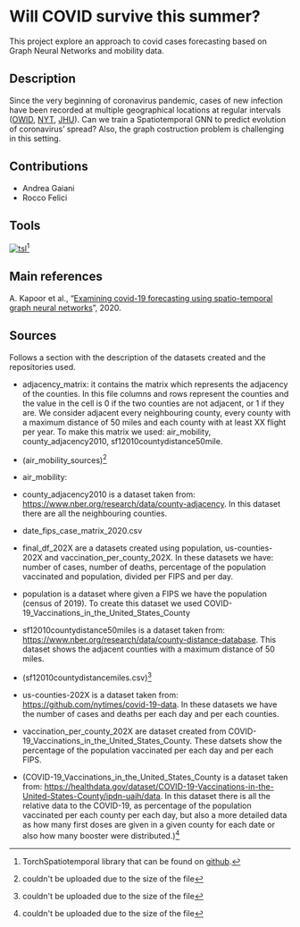 # Will COVID survive this summer?

This project explore an approach to covid cases forecasting based on Graph Neural Networks and mobility data.

## Description

Since the very beginning of coronavirus pandemic, cases of new infection have been recorded at multiple geographical locations at regular intervals ([OWID](https://github.com/owid/covid-19-data), [NYT](https://github.com/nytimes/covid-19-data), [JHU](https://github.com/CSSEGISandData/COVID-19)). Can we train a Spatiotemporal GNN to predict evolution of coronavirus’ spread?
Also, the graph costruction problem is challenging in this setting.

## Contributions
- Andrea Gaiani
- Rocco Felici

## Tools
[![tsl](https://torch-spatiotemporal.readthedocs.io/en/latest/_static/tsl_logo.svg)](https://torch-spatiotemporal.readthedocs.io/en/latest/#)[^1]

[^1]: TorchSpatiotemporal library that can be found on [github](https://github.com/TorchSpatiotemporal).


## Main references
A. Kapoor et al., “[Examining covid-19 forecasting using spatio-temporal graph neural networks](https://arxiv.org/abs/2007.03113)”, 2020. 

<!-- ## Related works -->


## Sources

Follows a section with the description of the datasets created and the repositories used. 


- adjacency_matrix: it contains the matrix which represents the adjacency of the counties. In this file columns and rows represent the counties and the value in the cell is 0 if the two counties are not adjacent, or 1 if they are. We consider adjacent every neighbouring county, every county with a maximum distance of 50 miles and each county with at least XX flight per year. To make this matrix we used: air_mobility, county_adjacency2010, sf12010countydistance50mile.

- (air_mobility_sources)[^2] 

- air_mobility:


- county_adjacency2010 is a dataset taken from: https://www.nber.org/research/data/county-adjacency. In this dataset there are all the neighbouring counties.

- date_fips_case_matrix_2020.csv

- final_df_202X are a datasets created using population, us-counties-202X and vaccination_per_county_202X. In these datasets we have: number of cases, number of deaths, percentage of the population vaccinated and population, divided per FIPS and per day.

- population is a dataset where given a FIPS we have the population (census of 2019). To create this dataset we used COVID-19_Vaccinations_in_the_United_States_County

- sf12010countydistance50miles is a dataset taken from: https://www.nber.org/research/data/county-distance-database. This dataset shows the adjacent counties with a maximum distance of 50 miles.

- (sf12010countydistancemiles.csv)[^2] 

- us-counties-202X is a dataset taken from: https://github.com/nytimes/covid-19-data. In these datasets we have the number of cases and deaths per each day and per each counties.

- vaccination_per_county_202X are dataset created from COVID-19_Vaccinations_in_the_United_States_County. These datsets show the percentage of the population vaccinated per each day and per each FIPS.

- (COVID-19_Vaccinations_in_the_United_States_County is a dataset taken from: https://healthdata.gov/dataset/COVID-19-Vaccinations-in-the-United-States-County/ipdn-uaih/data. In this dataset there is all the relative data to the COVID-19, as percentage of the population vaccinated per each county per each day, but also a more detailed data as how many first doses are given in a given county for each date or also how many booster were distributed.)[^2] 


[^2]: couldn't be uploaded due to the size of the file

